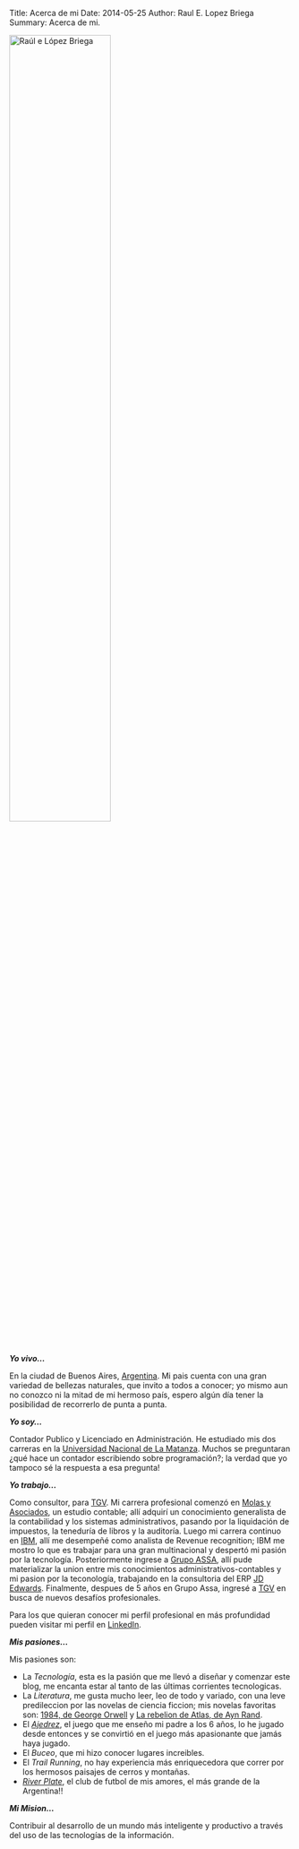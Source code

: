 Title: Acerca de mi
Date: 2014-05-25
Author: Raul E. Lopez Briega
Summary: Acerca de mi.


<img alt="Raúl e López Briega" title="Yo" src="https://relopezbriega.github.io/images/raulo.jpg" width="60%" height="60%">

***Yo vivo…***

En la ciudad de Buenos Aires, [Argentina](http://www.argentina.gob.ar/). Mi pais cuenta con una gran variedad de bellezas naturales, que invito a todos a conocer; yo mismo aun no conozco ni la mitad de mi hermoso país, espero algún día tener la posibilidad de recorrerlo de punta a punta.

***Yo soy…***

Contador Publico y Licenciado en Administración. He estudiado mis dos carreras en la [Universidad Nacional de La Matanza](http://www.unlam.edu.ar/). Muchos se preguntaran ¿qué hace un contador escribiendo sobre programación?; la verdad que yo tampoco sé la respuesta a esa pregunta!

***Yo trabajo…***

Como consultor, para [TGV](https://www.tgv.com.ar/). Mi carrera profesional comenzó en [Molas y Asociados](http://www.molasyasociados.com.ar/), un estudio contable; allí adquirí un conocimiento generalista de la contabilidad y los sistemas administrativos, pasando por la liquidación de impuestos, la teneduría de libros y la auditoría. Luego mi carrera continuo en [IBM](http://www.ibm.com/ar/es/), allí me desempeñé como analista de Revenue recognition; IBM me mostro lo que es trabajar para una gran multinacional y despertó mi pasión por la tecnología. Posteriormente ingrese a [Grupo ASSA](http://www.grupoassa.com/Espanol/index.php), allí pude materializar la union entre mis conocimientos administrativos-contables y mi pasion por la teconología, trabajando en la consultoria del  ERP [JD Edwards](http://www.oracle.com/lad/products/applications/jd-edwards-enterpriseone/index.html). Finalmente, despues de 5 años en Grupo Assa, ingresé a [TGV](https://www.tgv.com.ar/) en busca de nuevos desafíos profesionales.

Para los que quieran conocer mi perfil profesional en más profundidad pueden visitar mi perfil en [LinkedIn](http://www.linkedin.com/in/relopezbriega).

***Mis pasiones…***

Mis pasiones son:

* La *Tecnología*, esta es la pasión que me llevó a diseñar y comenzar este blog, me encanta estar al tanto de las últimas corrientes tecnologicas.
* La *Literatura*, me gusta mucho leer, leo de todo y variado, con una leve predileccion por las novelas de ciencia ficcion; mis novelas favoritas son: [1984, de George Orwell](http://es.wikipedia.org/wiki/1984_(novela)/) y [La rebelion de Atlas, de Ayn Rand](http://es.wikipedia.org/wiki/La_rebeli%C3%B3n_de_Atlas).
* El *[Ajedrez](http://relopezbriega.com.ar/juegos/ajedrez/)*, el juego que me enseño mi padre a los 6 años, lo he jugado desde entonces y se convirtió en el juego más apasionante que jamás haya jugado.
* El *Buceo*, que mi hizo conocer lugares increibles.
* El *Trail Running*, no hay experiencia más enriquecedora que correr por los hermosos paisajes de cerros y montañas.
* *[River Plate](http://www.cariverplate.com/)*, el club de futbol de mis amores, el más grande de la Argentina!!

***Mi Mision…***

Contribuir al desarrollo de un mundo más inteligente y productivo a través del uso de las tecnologías de la información.
